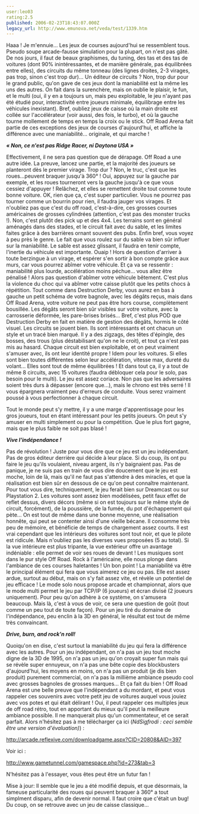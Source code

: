 ```yaml
---
user:leo03
rating:2.5
published: 2006-02-23T18:43:07.000Z
legacy_url: http://www.emunova.net/veda/test/1339.htm
---
```

Haaa ! Je m'ennuie... Les jeux de courses aujourd'hui se ressemblent tous. Pseudo soupe arcade-fausse simulation pour la plupart, on n'est pas gâté. De nos jours, il faut de beaux graphismes, du tuning, des tas et des tas de voitures (dont 90% inintéressantes, et de manière générale, pas équilibrées entre elles), des circuits du même tonneau (des lignes droites, 2-3 virages, pas trop, sinon c'est trop dur)... Un éditeur de circuits ? Non, trop dur pour le grand public, qu'on gave de ces jeux dont la maniabilité est la même les uns des autres. On fait dans la surenchère, mais on oublie le plaisir, le fun, et le multi (oui, il y en a toujours un, mais peu exploitable, le jeu n'ayant pas été étudié pour, interactivité entre joueurs minimale, équilibrage entre les véhicules inexistant). Bref, oubliez jeux de caisse où la main droite est collée sur l'accélérateur (voir aussi, des fois, le turbo), et où la gauche tourne mollement de temps en temps la croix ou le stick. Off Road Arena fait partie de ces exceptions des jeux de courses d'aujourd'hui, et affiche la différence avec une maniabilité... originale, et qui marche !  

  

_**« Non, ce n'est pas Ridge Racer, ni Daytona USA »**_  

  

Effectivement, il ne sera pas question que de dérapage. Off Road a une autre idée. La preuve, lancez une partie, et la majorité des joueurs se planteront dès le premier virage. Trop dur ? Non, le truc, c'est que les roues...peuvent braquer jusqu'à 360° ! Oui, appuyez sur la gauche par exemple, et les roues tourneront vers la gauche jusqu'à ce que vous cessiez d'appuyer ! Relâchez, et elles se remettent droite tout comme toute bonne voiture. OK, rien que ça, c'est super particulier. Vous ne pourrez pas tourner comme un bourrin pour rien, il faudra jauger vos virages. Et n'oubliez pas que c'est du off road, c'est-à-dire, ces grosses courses américaines de grosses cylindrées (attention, c'est pas des monster trucks !). Non, c'est plutôt des pick up et des 4x4\. Les terrains sont en général aménagés dans des stades, et le circuit fait avec du sable, et les limites faites grâce à des barrières ornant souvent des pubs. Enfin bref, vous voyez à peu près le genre. Le fait que vous roulez sur du sable va bien sûr influer sur la maniabilité. Le sable est assez glissant, il faudra en tenir compte, l'inertie du véhicule est importante. Ouaip ! Hors de question d'arriver à toute berzingue à un virage, et espérer s'en sortir à bon compte grâce aux murs, car vous pourrez abîmer votre véhicule. Et ça va se ressentir : maniabilité plus lourde, accélération moins péchue... vous allez être pénalisé ! Alors pas question d'abîmer votre véhicule bêtement. C'est plus la violence du choc qui va abîmer votre caisse plutôt que les petits chocs à répétition. Tout comme dans Destruction Derby, vous aurez en bas à gauche un petit schéma de votre bagnole, avec les dégâts reçus, mais dans Off Road Arena, votre voiture ne peut pas être hors course, complètement bousillée. Les dégâts seront bien sûr visibles sur votre voiture, avec la carrosserie déformée, les pare-brises brisés... Bref, c'est plus POD que Destruction Derby en fait en matière de gestion des dégâts, hormis le côté visuel. Les circuits se jouent bien. Ils sont intéressants et ont chacun un style et un tracé bien marqué. Il y a des zigzags, des têtes d'épingle, des bosses, des trous (plus déstabilisant qu'on ne le croit), et tout ça n'est pas mis au hasard. Chaque circuit est bien exploitable, et on peut vraiment s'amuser avec, ils ont leur identité propre ! Idem pour les voitures. Si elles sont bien toutes différentes selon leur accélération, vitesse max, dureté du volant... Elles sont tout de même équilibrées ! Et dans tout ça, il y a tout de même 8 circuits, avec 15 voitures (faudra débloquer cela pour le solo, pas besoin pour le multi). Le jeu est assez coriace. Non pas que les adversaires soient très durs à dépasser (encore que...), mais le chrono est très serré ! Il vous épargnera vraiment peu d'erreurs de conduite. Vous serez vraiment poussé à vous perfectionner à chaque circuit.  

  

Tout le monde peut s'y mettre, il y a une marge d'apprentissage pour les gros joueurs, tout en étant intéressant pour les petits joueurs. On peut s'y amuser en multi simplement ou pour la compétition. Que le plus fort gagne, mais que le plus faible ne soit pas blasé !  

  

_**Vive l'indépendance !**_  

  

Pas de révolution ! Juste pour vous dire que ce jeu est un jeu indépendant. Pas de gros éditeur derrière qui décide à leur place. Si du coup, ils ont pu faire le jeu qu'ils voulaient, niveau argent, ils n'y baignaient pas. Pas de panique, je ne suis pas en train de vous dire doucement que le jeu est moche, loin de là, mais qu'il ne faut pas s'attendre à des miracles, et que la réalisation est bien sûr en dessous de ce qu'on peut connaître maintenant. Pour tout vous dire, techniquement, le jeu ferait bien sur Dreamcast ou sur Playstation 2\. Les voitures sont assez bien modélisées, petit faux effet de reflet dessus, divers décors (même si on est toujours sur le même style de circuit, forcément), de la poussière, de la fumée, du pot d'échappement qui pète... On est tout de même dans une bonne moyenne, une réalisation honnête, qui peut se contenter ainsi d'une vieille bécane. Il consomme très peu de mémoire, et bénéficie de temps de chargement assez courts. Il est vrai cependant que les intérieurs des voitures sont tout noir, et que le pilote est ridicule. Mais n'oubliez pas les diverses vues proposées (5 au total). Si la vue intérieure est plus tripante, la vue extérieur offre un avantage indéniable : elle permet de voir ses roues de devant ! Les musiques sont dans le pur style Off Road. Rock à l'américaine, elle nous plonge dans l'ambiance de ces courses haletantes ! Un bon point ! La maniabilité va être le principal élément qui fera que vous aimerez ce jeu ou pas. Elle est assez ardue, surtout au début, mais on s'y fait assez vite, et révèle un potentiel de jeu efficace ! Le mode solo nous propose arcade et championnat, alors que le mode multi permet le jeu par TCP/IP (6 joueurs) et écran divisé (2 joueurs uniquement). Pour peu qu'on adhère à ce système, on s'amusera beaucoup. Mais là, c'est à vous de voir, ce sera une question de goût (tout comme un peu tout de toute façon). Pour un jeu tiré du domaine de l'indépendance, peu enclin à la 3D en général, le résultat est tout de même très convaincant.  

  

_**Drive, burn, and rock'n roll!**_  

  

Quoiqu'on en dise, c'est surtout la maniabilité du jeu qui fera la différence avec les autres. Pour un jeu indépendant, on n'a pas un jeu tout moche digne de la 3D de 1995, on n'a pas un jeu qu'on croyait super fun mais qui se révèle super ennuyeux, on n'a pas une bête copie des blockbusters d'aujourd'hui, les moyens en moins, on n'a pas un produit (je dis bien produit) purement commercial, on n'a pas la millième ambiance pseudo cool avec grosses bagnoles de grosses marques... Et ça fait du bien ! Off Road Arena est une belle preuve que l'indépendant a du mordant, et peut vous rappeler ces souvenirs avec votre petit jeu de voitures auquel vous jouiez avec vos potes et qui était délirant ! Oui, il peut rappeler ces multiples jeux de off road rétro, tout en apportant du mieux qu'il peut la meilleure ambiance possible. Il ne manquerait plus qu'un commentateur, et ce serait parfait. Alors n'hésitez pas à me télécharger ça ici (_NdSigfrodi : ceci semble être une version d'évaluation)_) :  

http://arcade.reflexive.com/downloadgame.aspx?CID=20808&AID=397  

Voir ici :  

http://www.gametunnel.com/gamespace.php?id=273&tab=3  

  

N'hésitez pas à l'essayer, vous êtes peut être un futur fan !  

  

Mise à jour: Il semble que le jeu a été modifié depuis, et que désormais, la fameuse particularité des roues qui peuvent braquer à 360° a tout simplment disparu, afin de devenir normal. Il faut croire que c'était un bug! Du coup, on se retrouve avec un jeu de caisse classique...